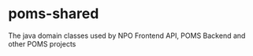 # poms-shared
The java domain classes used by NPO Frontend API, POMS Backend and other POMS projects

